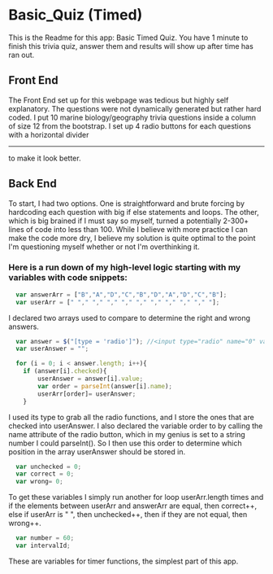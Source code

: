 # Basic_Quiz (Timed)
This is the Readme for this app: Basic Timed Quiz.
You have 1 minute to finish this trivia quiz, answer them and results will show up after time has ran out. 

## Front End

The Front End set up for this webpage was tedious but highly self explanatory. The questions were not dynamically generated but rather hard coded. I put 10 marine biology/geography trivia questions inside a column of size 12 from the bootstrap. I set up 4 radio buttons for each questions with a horizontal divider <hr> to make it look better.

## Back End

To start, I had two options. One is straightforward and brute forcing by hardcoding each question with big if else statements and loops. The other, which is big brained if I must say so myself, turned a potentially 2-300+ lines of code into less than 100. While I believe with more practice I can make the code more dry, I believe my solution is quite optimal to the point I'm questioning myself whether or not I'm overthinking it.

### Here is a run down of my high-level logic starting with my variables with code snippets:

```javascript
  var answerArr = ["B","A","D","C","B","D","A","D","C","B"];
  var userArr = [" "," "," "," "," "," "," "," "," "," "];
```
I declared two arrays used to compare to determine the right and wrong answers.

```javascript
  var answer = $("[type = 'radio']"); //<input type="radio" name="0" value="A">
  var userAnswer = "";

  for (i = 0; i < answer.length; i++){
    if (answer[i].checked){
        userAnswer = answer[i].value;  
        var order = parseInt(answer[i].name);
        userArr[order]= userAnswer; 
    }
```
I used its type to grab all the radio functions, and I store the ones that are checked into userAnswer. I also declared  the variable order to by calling the name attribute of the radio button, which in my genius is set to a string number I could parseInt(). So I then use this order to determine which position in the array userAnswer should be stored in.

```javascript
  var unchecked = 0;
  var correct = 0;
  var wrong= 0;
```
To get these variables I simply run another for loop userArr.length times and if the elements between userArr and answerArr are equal, then correct++, else if userArr is " ", then unchecked++, then if they are not equal, then wrong++.

```javascript  
  var number = 60;
  var intervalId;
```
These are variables for timer functions, the simplest part of this app.


